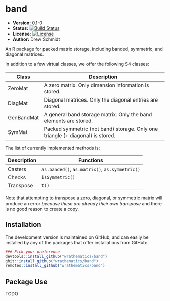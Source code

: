 # band

* **Version:** 0.1-0
* **Status:** [![Build Status](https://travis-ci.org/wrathematics/band.png)](https://travis-ci.org/wrathematics/band)
* **License:** [![License](http://img.shields.io/badge/license-BSD%202--Clause-orange.svg?style=flat)](http://opensource.org/licenses/BSD-2-Clause)
* **Author:** Drew Schmidt


An R package for packed matrix storage, including banded, symmetric, and diagonal matrices.

In addition to a few virtual classes, we offer the following S4 classes:

| Class      | Description  |
|------------|------------- |
| ZeroMat    | A zero matrix. Only dimension information is stored. | 
| DiagMat    | Diagonal matrices. Only the diagonal entries are stored. |
| GenBandMat | A general band storage matrix. Only the band elements are stored. |
| SymMat     | Packed symmetric (not band) storage.  Only one triangle (+ diagonal) is stored. |

The list of currently implemented methods is:

| Description | Functions |
|-------------|---------- |
| Casters | `as.banded()`, `as.matrix()`, `as.symmetric()` |
| Checks | `isSymmetric()` | 
| Transpose | `t()` |

Note that attempting to transpose a zero, diagonal, or symmetric matrix will produce an error *because these are already their own transpose* and there is no good reason to create a copy.



## Installation

<!-- To install the R package, run:

```r
install.package("band")
``` -->

The development version is maintained on GitHub, and can easily be installed by any of the packages that offer installations from GitHub:

```r
### Pick your preference
devtools::install_github("wrathematics/band")
ghit::install_github("wrathematics/band")
remotes::install_github("wrathematics/band")
```





## Package Use

TODO
